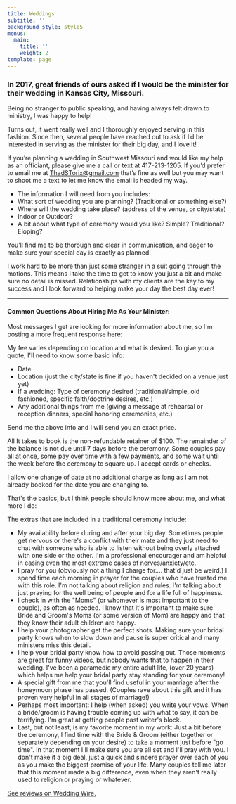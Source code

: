 ```yaml
---
title: Weddings
subtitle: ''
background_style: style5
menus:
  main:
    title: ''
    weight: 2
template: page
---
```

### In 2017, great friends of ours asked if I would be the minister for their wedding in Kansas City, Missouri.

Being no stranger to public speaking, and having always felt drawn to ministry, I was happy to help!

Turns out, it went really well and I thoroughly enjoyed serving in this fashion. Since then, several people have reached out to ask if I’d be interested in serving as the minister for their big day, and I love it!

If you’re planning a wedding in Southwest Missouri and would like my help as an officiant, please give me a call or text at 417-213-1205. If you’d prefer to email me at ThadSTorix@gmail.com that’s fine as well but you may want to shoot me a text to let me know the email is headed my way.

* The information I will need from you includes:
* What sort of wedding you are planning? (Traditional or something else?)
* Where will the wedding take place? (address of the venue, or city/state)
* Indoor or Outdoor?
* A bit about what type of ceremony would you like? Simple? Traditional? Eloping?

You’ll find me to be thorough and clear in communication, and eager to make sure your special day is exactly as planned!

I work hard to be more than just some stranger in a suit going through the motions. This means I take the time to get to know you just a bit and make sure no detail is missed. Relationships with my clients are the key to my success and I look forward to helping make your day the best day ever!

- - -

#### Common Questions About Hiring Me As Your Minister:

Most messages I get are looking for more information about me, so I'm posting a more frequent response here:

My fee varies depending on location and what is desired.  To give you a quote, I'll need to know some basic info:

* Date
* Location (just the city/state is fine if you haven't decided on a venue just yet)
* If a wedding: Type of ceremony desired (traditional/simple, old fashioned, specific faith/doctrine desires, etc.)
* Any additional things from me (giving a message at rehearsal or reception dinners, special honoring ceremonies, etc.)

Send me the above info and I will send you an exact price.

All It takes to book is the non-refundable retainer of $100.  The remainder of the balance is not due until 7 days before the ceremony.  Some couples pay all at once, some pay over time with a few payments, and some wait until the week before the ceremony to square up.  I accept cards or checks.

I allow one change of date at no additional charge as long as I am not already booked for the date you are changing to. 

That's the basics, but I think people should know more about me, and what more I do:

The extras that are included in a traditional ceremony include:  

* My availability before during and after your big day.  Sometimes people get nervous or there's a conflict with their mate and they just need to chat with someone who is able to listen without being overly attached with one side or the other. I'm a professional encourager and am helpful in easing even the most extreme cases of nerves/anxiety/etc.
* I pray for you (obviously not a thing I charge for.... that'd just be weird.)  I spend time each morning in prayer for the couples who have trusted me with this role.  I'm not talking about religion and rules.  I'm talking about just praying for the well being of people and for a life full of happiness.
* I check in with the "Moms" (or whomever is most important to the couple), as often as needed.  I know that it's important to make sure Bride and Groom's Moms (or some version of Mom) are happy and that they know their adult children are happy.
* I help your photographer get the perfect shots.  Making sure your bridal party knows when to slow down and pause is super critical and many ministers miss this detail.  
* I help your bridal party know how to avoid passing out. Those moments are great for funny videos, but nobody wants that to happen in their wedding. I've been a paramedic my entire adult life, (over 20 years) which helps me help your bridal party stay standing for your ceremony!
* A special gift from me that you'll find useful in your marriage after the honeymoon phase has passed. (Couples rave about this gift and it has proven very helpful in all stages of marriage!)
* Perhaps most important:  I help (when asked) you write your vows.  When a bride/groom is having trouble coming up with what to say, it can be terrifying.  I'm great at getting people past writer's block.  
* Last, but not least, is my favorite moment in my work:  Just a bit before the ceremony, I find time with the Bride & Groom (either together or separately depending on your desire) to take a moment just before "go time".  In that moment I'll make sure you are all set and I'll pray with you.  I don't make it a big deal, just a quick and sincere prayer over each of you as you make the biggest promise of your life.  Many couples tell me later that this moment made a big difference, even when they aren't really used to religion or praying or whatever.  

[See reviews on Wedding Wire.](https://www.weddingwire.com/reviews/thad-torix/f0ed6829d79d9ed4.html)
